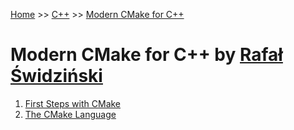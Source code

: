 [Home](../../README.md) >> [C++](../../README.md#c++) >> [Modern CMake for C++](./README.md)

# Modern CMake for C++ by [Rafał Świdziński](https://www.linkedin.com/in/rafalswidzinski/)

1. [First Steps with CMake](./chapter_01)
1. [The CMake Language](./chapter_02)
